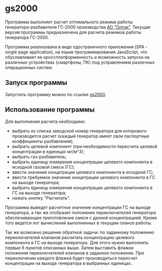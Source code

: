 # gs2000

Программа выполняет расчет оптимального режима работы генератора-разбавителя ГС-2000 производства [АО "Оптэк"](https://optec.ru).
Текущая версия программы предназначена для расчета режимов работы генератора ГС-2000.

Программа реализована в виде одостраничного приложения (SPA - single page application),
на языке программирования JavaScript, что обуславливает ее кроссплатформенность
и возможность запуска на различных устройствах (смартфоны, ПК) под усправлением
различных операционных систем.

## Запуск программы

Запустить программу можно по ссылке [gs2000](https://ave6990.github.io/gs2000/gs2000.html).

## Использование программы

Для выполнения расчета необходимо:
* выбрать из списка заводской номер генератора для которового производится расчет (каждый генератор
имеет свои паспортные коэффициенты разбавления);
* выбрать целевой компонент (при необходимости пересчета целевой концентрации в единицах мг/м^3);
* выбрать газ-разбавитель;
* выбрать единицу измерения концентрации целевого компонента в исходной газовой смеси (ГС);
* ввести значение концетрации целевого компонента в исходной ГС;
* ввести требуемое значение концетрации целевого компонента в ГС на выходе генератора;
* выбрать единицу измерения концентрации целевого компонента в ГС на выходе генератора;
* нажать кнопку "Расчитать".

Программа выведет расчетное значение концентрации ГС на выходе генератора, а так
же отобразит положение переключателей генератора обеспечивающее приготовление
смеси с данной концентрацией. Кроме того ведется лог вычислений выполненных в
текущем сеансе работы.

Так же возможно решение обратной задачи: по заданному положению переключателей клапанов расчитать
концентрацию целевого компонента в ГС на выходе генератора. Для этого нужно выполнить первые 6 пунктов
описанных выше. Затем выставить флажки положения переключателей клапанов в заданное положение. 
При переключении каждого флажка будет производиться пересчет концентрации на выходе генератора в выбранных единицах.
